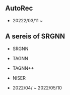 ## AutoRec 
- 20222/03/11 ~
## A sereis of SRGNN
  - SRGNN
  - TAGNN
  - TAGNN++
  - NISER
  
- 2022/04/ ~ 2022/05/10 
